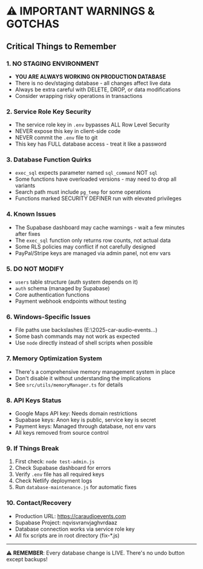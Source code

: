 # ⚠️ IMPORTANT WARNINGS & GOTCHAS

## Critical Things to Remember

### 1. **NO STAGING ENVIRONMENT**
- **YOU ARE ALWAYS WORKING ON PRODUCTION DATABASE**
- There is no dev/staging database - all changes affect live data
- Always be extra careful with DELETE, DROP, or data modifications
- Consider wrapping risky operations in transactions

### 2. **Service Role Key Security**
- The service role key in `.env` bypasses ALL Row Level Security
- NEVER expose this key in client-side code
- NEVER commit the `.env` file to git
- This key has FULL database access - treat it like a password

### 3. **Database Function Quirks**
- `exec_sql` expects parameter named `sql_command` NOT `sql`
- Some functions have overloaded versions - may need to drop all variants
- Search path must include `pg_temp` for some operations
- Functions marked SECURITY DEFINER run with elevated privileges

### 4. **Known Issues**
- The Supabase dashboard may cache warnings - wait a few minutes after fixes
- The `exec_sql` function only returns row counts, not actual data
- Some RLS policies may conflict if not carefully designed
- PayPal/Stripe keys are managed via admin panel, not env vars

### 5. **DO NOT MODIFY**
- `users` table structure (auth system depends on it)
- `auth` schema (managed by Supabase)
- Core authentication functions
- Payment webhook endpoints without testing

### 6. **Windows-Specific Issues**
- File paths use backslashes (E:\2025-car-audio-events\...)
- Some bash commands may not work as expected
- Use `node` directly instead of shell scripts when possible

### 7. **Memory Optimization System**
- There's a comprehensive memory management system in place
- Don't disable it without understanding the implications
- See `src/utils/memoryManager.ts` for details

### 8. **API Keys Status**
- Google Maps API key: Needs domain restrictions
- Supabase keys: Anon key is public, service key is secret
- Payment keys: Managed through database, not env vars
- All keys removed from source control

### 9. **If Things Break**
1. First check: `node test-admin.js`
2. Check Supabase dashboard for errors
3. Verify `.env` file has all required keys
4. Check Netlify deployment logs
5. Run `database-maintenance.js` for automatic fixes

### 10. **Contact/Recovery**
- Production URL: https://caraudioevents.com
- Supabase Project: nqvisvranvjaghvrdaaz
- Database connection works via service role key
- All fix scripts are in root directory (fix-*.js)

---
⚠️ **REMEMBER**: Every database change is LIVE. There's no undo button except backups!